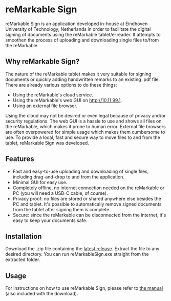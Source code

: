 # reMarkable Sign
reMarkable Sign is an application developed in-house at Eindhoven University of Technology, Netherlands in order to facilitate the digital signing of documents using the reMarkable tablet/e-reader. It attempts to smoothen the process of uploading and downloading single files to/from the reMarkable.

## Why reMarkable Sign?
The nature of the reMarkable tablet makes it very suitable for signing documents or quickly adding handwritten remarks to an existing .pdf file. There are already various options to do these things:
* Using the reMarkable's cloud service.
* Using the reMarkable's web GUI on http://10.11.99.1.
* Using an external file browser.

Using the cloud may not be desired or even legal because of privacy and/or security regulations. The web GUI is a hassle to use and shows all files on the reMarkable, which makes it prone to human error. External file browsers are often overpowered for simple usage which makes them cumbersome to use. To provide a local, fast and secure way to move files to and from the tablet, reMarkable Sign was developed.

## Features
* Fast and easy-to-use uploading and downloading of single files, including drag-and-drop to and from the application.
* Minimal GUI for easy use.
* Completely offline, no internet connection needed on the reMarkable or PC (you will need a USB-C cable, of course).
* Privacy proof: no files are stored or shared anywhere else besides the PC and tablet. It's possible to automatically remove signed documents from the tablet after signing them is complete.
* Secure: since the reMarkable can be disconnected from the internet, it's easy to keep your documents safe.

## Installation
Download the .zip file containing the [latest release](https://github.com/fer3852/RemarkableSign/releases). Extract the file to any desired directory. You can run reMarkableSign.exe straight from the extracted folder.

## Usage
For instructions on how to use reMarkable Sign, please refer to [the manual](reMarkableSign_Manual.pdf) (also included with the download).
